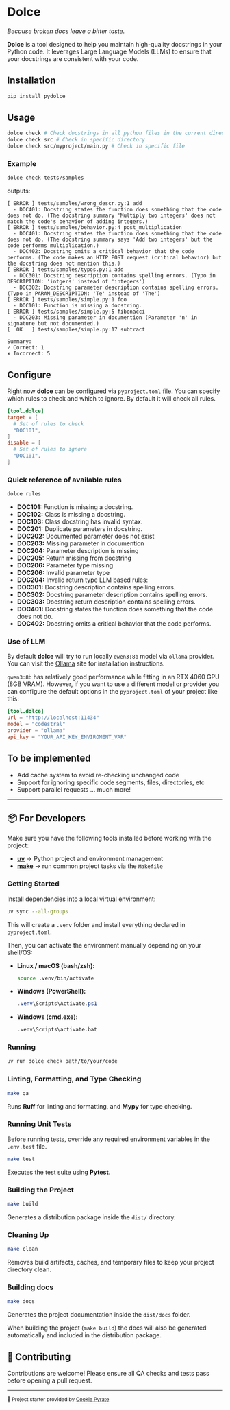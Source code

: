 # Dolce

*Because broken docs leave a bitter taste.*

**Dolce** is a tool designed to help you maintain high-quality docstrings in your Python code. It leverages Large Language Models (LLMs) to ensure that your docstrings are consistent with your code.

## Installation

```bash
pip install pydolce
```

## Usage

```bash
dolce check # Check docstrings in all python files in the current directory and subdirectories
dolce check src # Check in specific directory
dolce check src/myproject/main.py # Check in specific file
```

### Example

```bash
dolce check tests/samples
```

outputs:

```text
[ ERROR ] tests/samples/wrong_descr.py:1 add
  - DOC401: Docstring states the function does something that the code does not do. (The docstring summary 'Multiply two integers' does not match the code's behavior of adding integers.)
[ ERROR ] tests/samples/behavior.py:4 post_multiplication
  - DOC401: Docstring states the function does something that the code does not do. (The docstring summary says 'Add two integers' but the code performs multiplication.)
  - DOC402: Docstring omits a critical behavior that the code performs. (The code makes an HTTP POST request (critical behavior) but the docstring does not mention this.)
[ ERROR ] tests/samples/typos.py:1 add
  - DOC301: Docstring description contains spelling errors. (Typo in DESCRIPTION: 'intgers' instead of 'integers')
  - DOC302: Docstring parameter description contains spelling errors. (Typo in PARAM_DESCRIPTION: 'Te' instead of 'The')
[ ERROR ] tests/samples/simple.py:1 foo
  - DOC101: Function is missing a docstring.
[ ERROR ] tests/samples/simple.py:5 fibonacci
  - DOC203: Missing parameter in documention (Parameter 'n' in signature but not documented.)
[  OK   ] tests/samples/simple.py:17 subtract

Summary:
✓ Correct: 1
✗ Incorrect: 5
```

## Configure

Right now **dolce** can be configured via `pyproject.toml` file. You can specify which rules to check and which to ignore. By default it will check all rules.

```toml
[tool.dolce]
target = [
  # Set of rules to check
  "DOC101",
]
disable = [
  # Set of rules to ignore
  "DOC101",
]
```

### Quick reference of available rules

```bash
dolce rules
```

- **DOC101:** Function is missing a docstring.
- **DOC102:** Class is missing a docstring.
- **DOC103:** Class docstring has invalid syntax.
- **DOC201:** Duplicate parameters in docstring.
- **DOC202:** Documented parameter does not exist
- **DOC203:** Missing parameter in documention
- **DOC204:** Parameter description is missing
- **DOC205:** Return missing from docstring
- **DOC206:** Parameter type missing
- **DOC206:** Invalid parameter type
- **DOC204:** Invalid return type
LLM based rules:
- **DOC301:** Docstring description contains spelling errors.
- **DOC302:** Docstring parameter description contains spelling errors.
- **DOC303:** Docstring return description contains spelling errors.
- **DOC401:** Docstring states the function does something that the code does not do.
- **DOC402:** Docstring omits a critical behavior that the code performs.

### Use of LLM

By default **dolce** will try to run locally `qwen3:8b` model via `ollama` provider. You can visit the [Ollama](https://ollama.com/) site for installation instructions.

`qwen3:8b` has relatively good performance while fitting in an RTX 4060 GPU (8GB VRAM). However, if you want to use a different model or provider you can configure the default options in the `pyproject.toml` of your project like this:

```toml
[tool.dolce]
url = "http://localhost:11434"
model = "codestral"
provider = "ollama"
api_key = "YOUR_API_KEY_ENVIROMENT_VAR"
```

## To be implemented

- Add cache system to avoid re-checking unchanged code
- Support for ignoring specific code segments, files, directories, etc
- Support parallel requests
... much more!

---

## 📦 For Developers

Make sure you have the following tools installed before working with the project:

- [**uv**](https://docs.astral.sh/uv/) → Python project and environment management
- [**make**](https://www.gnu.org/software/make/) → run common project tasks via the `Makefile`

### Getting Started

Install dependencies into a local virtual environment:

```bash
uv sync --all-groups
```

This will create a `.venv` folder and install everything declared in `pyproject.toml`.

Then, you can activate the environment manually depending on your shell/OS:

- **Linux / macOS (bash/zsh):**

  ```bash
  source .venv/bin/activate
  ```

- **Windows (PowerShell):**

  ```powershell
  .venv\Scripts\Activate.ps1
  ```

- **Windows (cmd.exe):**

  ```cmd
  .venv\Scripts\activate.bat
  ```

### Running

```bash
uv run dolce check path/to/your/code
```

### Linting, Formatting, and Type Checking

```bash
make qa
```

Runs **Ruff** for linting and formatting, and **Mypy** for type checking.

### Running Unit Tests

Before running tests, override any required environment variables in the `.env.test` file.

```bash
make test
```

Executes the test suite using **Pytest**.

### Building the Project

```bash
make build
```

Generates a distribution package inside the `dist/` directory.

### Cleaning Up

```bash
make clean
```

Removes build artifacts, caches, and temporary files to keep your project directory clean.

### Building docs

```bash
make docs
```

Generates the project documentation inside the `dist/docs` folder.

When building the project (`make build`) the docs will also be generated automatically and
included in the distribution package.

## 🤝 Contributing

Contributions are welcome!
Please ensure all QA checks and tests pass before opening a pull request.

---

<sub>🚀 Project starter provided by [Cookie Pyrate](https://github.com/gvieralopez/cookie-pyrate)</sub>